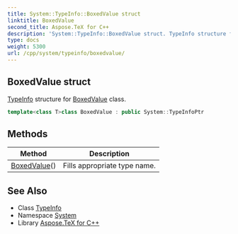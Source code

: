 ```yaml
---
title: System::TypeInfo::BoxedValue struct
linktitle: BoxedValue
second_title: Aspose.TeX for C++
description: 'System::TypeInfo::BoxedValue struct. TypeInfo structure for BoxedValue class in C++.'
type: docs
weight: 5300
url: /cpp/system/typeinfo/boxedvalue/
---
```

## BoxedValue struct


[TypeInfo](../) structure for [BoxedValue](./) class.

```cpp
template<class T>class BoxedValue : public System::TypeInfoPtr
```

## Methods

| Method | Description |
| --- | --- |
| [BoxedValue](./boxedvalue/)() | Fills appropriate type name. |
## See Also

* Class [TypeInfo](../)
* Namespace [System](../../)
* Library [Aspose.TeX for C++](../../../)
